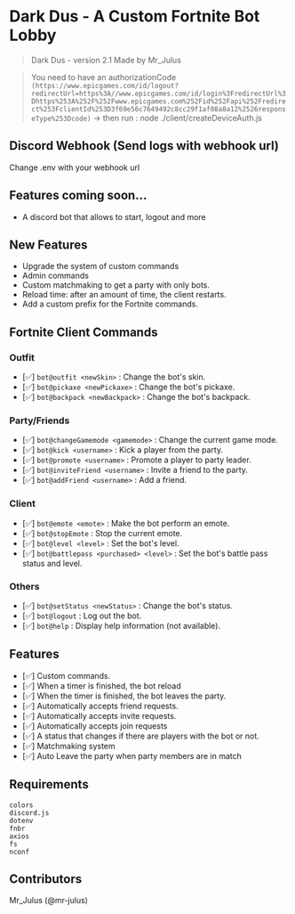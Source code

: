 # Dark Dus - A Custom Fortnite Bot Lobby
> Dark Dus -  version 2.1
Made by Mr_Julus

> You need to have an authorizationCode
```(https://www.epicgames.com/id/logout?redirectUrl=https%3A//www.epicgames.com/id/login%3FredirectUrl%3Dhttps%253A%252F%252Fwww.epicgames.com%252Fid%252Fapi%252Fredirect%253FclientId%253D3f69e56c7649492c8cc29f1af08a8a12%2526responseType%253Dcode)```
-> then run : node ./client/createDeviceAuth.js

## Discord Webhook (Send logs with webhook url)
Change .env with your webhook url

## Features coming soon...
- A discord bot that allows to start, logout and more

## New Features
- Upgrade the system of custom commands
- Admin commands
- Custom matchmaking to get a party with only bots.
- Reload time: after an amount of time, the client restarts.
- Add a custom prefix for the Fortnite commands.

## Fortnite Client Commands
### Outfit
- [✅] `bot@outfit <newSkin>` : Change the bot's skin.
- [✅] `bot@pickaxe <newPickaxe>` : Change the bot's pickaxe.
- [✅] `bot@backpack <newBackpack>` : Change the bot's backpack.

### Party/Friends 
- [✅] `bot@changeGamemode <gamemode>` : Change the current game mode.
- [✅] `bot@kick <username>` : Kick a player from the party.
- [✅] `bot@promote <username>` : Promote a player to party leader.
- [✅] `bot@inviteFriend <username>` : Invite a friend to the party.
- [✅] `bot@addFriend <username>` : Add a friend.

### Client
- [✅] `bot@emote <emote>` : Make the bot perform an emote.
- [✅] `bot@stopEmote` : Stop the current emote.
- [✅] `bot@level <level>` : Set the bot's level.
- [✅] `bot@battlepass <purchased> <level>` : Set the bot's battle pass status and level.

### Others
- [✅] `bot@setStatus <newStatus>` : Change the bot's status.
- [✅] `bot@logout` : Log out the bot.
- [✅] `bot@help` : Display help information (not available).

## Features
- [✅] Custom commands.
- [✅] When a timer is finished, the bot reload
- [✅] When the timer is finished, the bot leaves the party.
- [✅] Automatically accepts friend requests.
- [✅] Automatically accepts invite requests.
- [✅] Automatically accepts join requests
- [✅] A status that changes if there are players with the bot or not.
- [✅] Matchmaking system
- [✅] Auto Leave the party when party members are in match

## Requirements
```text
colors
discord.js
dotenv
fnbr
axios
fs
nconf
```

## Contributors
Mr_Julus (@mr-julus)